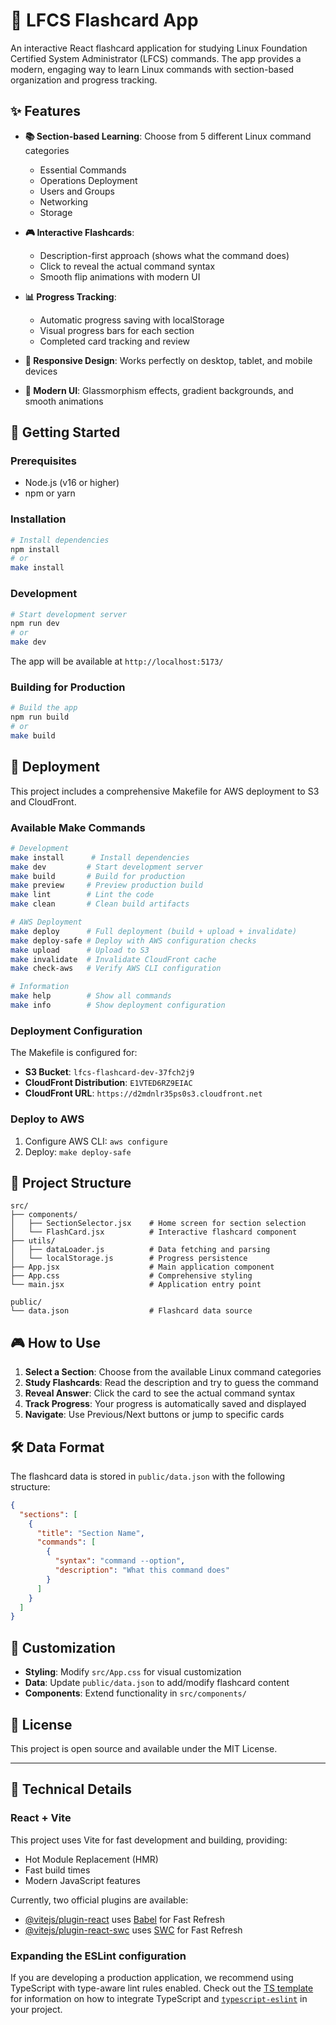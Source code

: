 # 🎯 LFCS Flashcard App

An interactive React flashcard application for studying Linux Foundation Certified System Administrator (LFCS) commands. The app provides a modern, engaging way to learn Linux commands with section-based organization and progress tracking.

## ✨ Features

- **📚 Section-based Learning**: Choose from 5 different Linux command categories
  - Essential Commands
  - Operations Deployment
  - Users and Groups
  - Networking
  - Storage

- **🎮 Interactive Flashcards**: 
  - Description-first approach (shows what the command does)
  - Click to reveal the actual command syntax
  - Smooth flip animations with modern UI

- **📊 Progress Tracking**:
  - Automatic progress saving with localStorage
  - Visual progress bars for each section
  - Completed card tracking and review

- **📱 Responsive Design**: Works perfectly on desktop, tablet, and mobile devices
- **🎨 Modern UI**: Glassmorphism effects, gradient backgrounds, and smooth animations

## 🚀 Getting Started

### Prerequisites
- Node.js (v16 or higher)
- npm or yarn

### Installation

```bash
# Install dependencies
npm install
# or
make install
```

### Development

```bash
# Start development server
npm run dev
# or
make dev
```

The app will be available at `http://localhost:5173/`

### Building for Production

```bash
# Build the app
npm run build
# or
make build
```

## 🚀 Deployment

This project includes a comprehensive Makefile for AWS deployment to S3 and CloudFront.

### Available Make Commands

```bash
# Development
make install      # Install dependencies
make dev         # Start development server
make build       # Build for production
make preview     # Preview production build
make lint        # Lint the code
make clean       # Clean build artifacts

# AWS Deployment
make deploy      # Full deployment (build + upload + invalidate)
make deploy-safe # Deploy with AWS configuration checks
make upload      # Upload to S3
make invalidate  # Invalidate CloudFront cache
make check-aws   # Verify AWS CLI configuration

# Information
make help        # Show all commands
make info        # Show deployment configuration
```

### Deployment Configuration

The Makefile is configured for:
- **S3 Bucket**: `lfcs-flashcard-dev-37fch2j9`
- **CloudFront Distribution**: `E1VTED6RZ9EIAC`
- **CloudFront URL**: `https://d2mdnlr35ps0s3.cloudfront.net`

### Deploy to AWS

1. Configure AWS CLI: `aws configure`
2. Deploy: `make deploy-safe`

## 📁 Project Structure

```
src/
├── components/
│   ├── SectionSelector.jsx    # Home screen for section selection
│   └── FlashCard.jsx          # Interactive flashcard component
├── utils/
│   ├── dataLoader.js          # Data fetching and parsing
│   └── localStorage.js        # Progress persistence
├── App.jsx                    # Main application component
├── App.css                    # Comprehensive styling
└── main.jsx                   # Application entry point

public/
└── data.json                  # Flashcard data source
```

## 🎮 How to Use

1. **Select a Section**: Choose from the available Linux command categories
2. **Study Flashcards**: Read the description and try to guess the command
3. **Reveal Answer**: Click the card to see the actual command syntax
4. **Track Progress**: Your progress is automatically saved and displayed
5. **Navigate**: Use Previous/Next buttons or jump to specific cards

## 🛠️ Data Format

The flashcard data is stored in `public/data.json` with the following structure:

```json
{
  "sections": [
    {
      "title": "Section Name",
      "commands": [
        {
          "syntax": "command --option",
          "description": "What this command does"
        }
      ]
    }
  ]
}
```

## 🎨 Customization

- **Styling**: Modify `src/App.css` for visual customization
- **Data**: Update `public/data.json` to add/modify flashcard content
- **Components**: Extend functionality in `src/components/`

## 📄 License

This project is open source and available under the MIT License.

---

## 🔧 Technical Details

### React + Vite

This project uses Vite for fast development and building, providing:
- Hot Module Replacement (HMR)
- Fast build times
- Modern JavaScript features

Currently, two official plugins are available:

- [@vitejs/plugin-react](https://github.com/vitejs/vite-plugin-react/blob/main/packages/plugin-react) uses [Babel](https://babeljs.io/) for Fast Refresh
- [@vitejs/plugin-react-swc](https://github.com/vitejs/vite-plugin-react/blob/main/packages/plugin-react-swc) uses [SWC](https://swc.rs/) for Fast Refresh

### Expanding the ESLint configuration

If you are developing a production application, we recommend using TypeScript with type-aware lint rules enabled. Check out the [TS template](https://github.com/vitejs/vite/tree/main/packages/create-vite/template-react-ts) for information on how to integrate TypeScript and [`typescript-eslint`](https://typescript-eslint.io) in your project.
